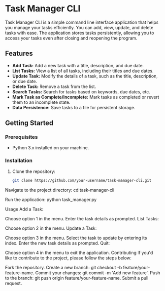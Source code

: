 # Task Manager CLI

Task Manager CLI is a simple command line interface application that helps you manage your tasks efficiently. You can add, view, update, and delete tasks with ease. The application stores tasks persistently, allowing you to access your tasks even after closing and reopening the program.

## Features

- **Add Task:** Add a new task with a title, description, and due date.
- **List Tasks:** View a list of all tasks, including their titles and due dates.
- **Update Task:** Modify the details of a task, such as the title, description, or due date.
- **Delete Task:** Remove a task from the list.
- **Search Tasks:** Search for tasks based on keywords, due dates, etc.
- **Mark Task as Complete/Incomplete:** Mark tasks as completed or revert them to an incomplete state.
- **Data Persistence:** Save tasks to a file for persistent storage.

## Getting Started

### Prerequisites

- Python 3.x installed on your machine.

### Installation

1. Clone the repository:

   ```bash
   git clone https://github.com/your-username/task-manager-cli.git

Navigate to the project directory:
cd task-manager-cli

Run the application:
python task_manager.py

Usage
Add a Task:

Choose option 1 in the menu.
Enter the task details as prompted.
List Tasks:

Choose option 2 in the menu.
Update a Task:

Choose option 3 in the menu.
Select the task to update by entering its index.
Enter the new task details as prompted.
Quit:

Choose option 4 in the menu to exit the application.
Contributing
If you'd like to contribute to the project, please follow the steps below:

Fork the repository.
Create a new branch: git checkout -b feature/your-feature-name.
Commit your changes: git commit -m 'Add new feature'.
Push to the branch: git push origin feature/your-feature-name.
Submit a pull request.

